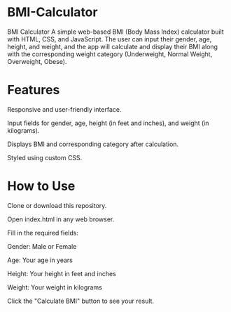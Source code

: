 # BMI-Calculator

BMI Calculator
A simple web-based BMI (Body Mass Index) calculator built with HTML, CSS, and JavaScript. The user can input their gender, age, height, and weight, and the app will calculate and display their BMI along with the corresponding weight category (Underweight, Normal Weight, Overweight, Obese).

# Features
Responsive and user-friendly interface.

Input fields for gender, age, height (in feet and inches), and weight (in kilograms).

Displays BMI and corresponding category after calculation.

Styled using custom CSS.

# How to Use

Clone or download this repository.

Open index.html in any web browser.

Fill in the required fields:

Gender: Male or Female

Age: Your age in years

Height: Your height in feet and inches

Weight: Your weight in kilograms

Click the "Calculate BMI" button to see your result.
